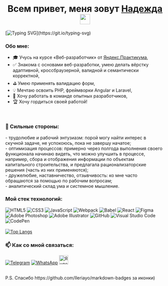 ### <h1 align="center">Всем привет, меня зовут <a href="https://github.com/hope-208/" target="_blank">Надежда</a> <img src="https://github.com/blackcater/blackcater/raw/main/images/Hi.gif" height="32" wight="100%"/></h1>

[![Typing SVG](https://readme-typing-svg.herokuapp.com?font=Fira+Code&pause=1000&center=true&vCenter=true&width=1000&lines=%D0%9D%D0%B0%D1%87%D0%B8%D0%BD%D0%B0%D1%8E%D1%89%D0%B8%D0%B9+%D0%B2%D0%B5%D0%B1-%D1%80%D0%B0%D0%B7%D1%80%D0%B0%D0%B1%D0%BE%D1%82%D1%87%D0%B8%D0%BA+(frontend)+%D0%B8%D0%B7+%D0%A0%D0%BE%D1%81%D1%81%D0%B8%D0%B8.)](https://git.io/typing-svg)

<h3>Обо мне:</h3>

- 🎓 Учусь на курсе «Веб-разработчик» от [Яндекс.Практикума](https://practicum.yandex.ru/web/),<br>
- ✅ Знакома с основами веб-разработки, умею делать вёрстку адаптивной, кроссбраузерной, валидной и семантически корректной,<br>
- ⛳️ Умею применять валидацию форм,<br>
- 💡 Мечтаю освоить PHP, фреймворки Angular и Laravel,<br>
- 🎯 Хочу работать в команде опытных разработчиков,<br>
- 🏆 Хочу гордиться своей работой!
<br>
<h3>💪 Сильные стороны:</h3>
- трудолюбие и рабочий энтузиазм: порой могу найти интерес в скучной задаче, не успокоюсь, пока не завершу начатое;<br>
- оптимизация процессов: примерно через полгода выполнения своего функционала начинаю видеть, что можно улучшить в процессе, например, сбора и отображения информации по объектам капитального строительства, и предлагала рационализаторские решения (часть из них применяются);<br>
- дружелюбие, наставничество, отзывчивость: ко мне часто обращаются за помощью по рабочим вопросам;<br>
- аналитический склад ума и системное мышление.
<br>
<h3>Мой стек технологий:</h3>

![HTML5](https://img.shields.io/badge/html5-%23E34F26.svg?style=for-the-badge&logo=html5&logoColor=white) ![CSS3](https://img.shields.io/badge/css3-%231572B6.svg?style=for-the-badge&logo=css3&logoColor=white) ![JavaScript](https://img.shields.io/badge/javascript-%23323330.svg?style=for-the-badge&logo=javascript&logoColor=%23F7DF1E) ![Webpack](https://img.shields.io/badge/webpack-%238DD6F9.svg?style=for-the-badge&logo=webpack&logoColor=black) ![Babel](https://img.shields.io/badge/Babel-F9DC3e?style=for-the-badge&logo=babel&logoColor=black) ![React](https://img.shields.io/badge/react-%2320232a.svg?style=for-the-badge&logo=react&logoColor=%2361DAFB) ![Figma](https://img.shields.io/badge/figma-%23F24E1E.svg?style=for-the-badge&logo=figma&logoColor=white) ![Adobe Photoshop](https://img.shields.io/badge/adobe%20photoshop-%2331A8FF.svg?style=for-the-badge&logo=adobe%20photoshop&logoColor=white) ![Adobe Illustrator](https://img.shields.io/badge/adobe%20illustrator-%23FF9A00.svg?style=for-the-badge&logo=adobe%20illustrator&logoColor=white) ![GitHub](https://img.shields.io/badge/github-%23121011.svg?style=for-the-badge&logo=github&logoColor=white) ![Visual Studio Code](https://img.shields.io/badge/Visual%20Studio%20Code-0078d7.svg?style=for-the-badge&logo=visual-studio-code&logoColor=white) ![CodePen](https://img.shields.io/badge/Codepen-000000?style=for-the-badge&logo=codepen&logoColor=white) 
<br><br>
[![Top Langs](https://github-readme-stats.vercel.app/api/top-langs/?username=hope-208&layout=compact)](https://github.com/hope-208/github-readme-stats) 
<br>

<h3>📫 Как со мной связаться:</h3>

<a href="https://t.me/hope12583" target="_blank">![Telegram](https://img.shields.io/badge/Telegram-2CA5E0?style=for-the-badge&logo=telegram&logoColor=white)</a> <a href="https://api.whatsapp.com/send?phone=79170563448" target="_blank">![WhatsApp](https://img.shields.io/badge/WhatsApp-25D366?style=for-the-badge&logo=whatsapp&logoColor=white)</a> <a href="mailto:Telepenina.N.S@yandex.ru" target="_blank"><img height="29" src="https://static.tildacdn.com/tild3637-3536-4162-a561-613564666538/noroot.png" alt="Яндекс Почта"></a>

<br>
P.S. Спасибо https://github.com/Ileriayo/markdown-badges за иконки)

